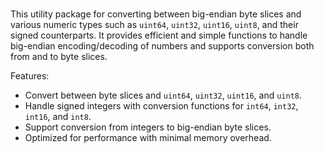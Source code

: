 <br>

This utility package for converting between big-endian byte slices and various
numeric types such as `uint64`, `uint32`, `uint16`, `uint8`, and their signed
counterparts. It provides efficient and simple functions to handle big-endian
encoding/decoding of numbers and supports conversion both from and to byte slices.

Features:

- Convert between byte slices and `uint64`, `uint32`, `uint16`, and `uint8`.
- Handle signed integers with conversion functions for `int64`, `int32`, `int16`, and `int8`.
- Support conversion from integers to big-endian byte slices.
- Optimized for performance with minimal memory overhead.
